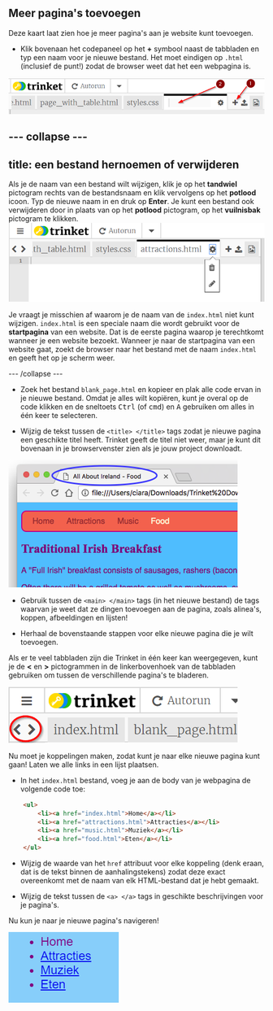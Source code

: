 ## Meer pagina's toevoegen

Deze kaart laat zien hoe je meer pagina's aan je website kunt toevoegen.

- Klik bovenaan het codepaneel op het **+** symbool naast de tabbladen en typ een naam voor je nieuwe bestand. Het moet eindigen op `.html` (inclusief de punt!) zodat de browser weet dat het een webpagina is.

![Adding a new file in Trinket](images/tktNewFileArrows.png)

--- collapse ---
---
title: een bestand hernoemen of verwijderen
---

Als je de naam van een bestand wilt wijzigen, klik je op het **tandwiel** pictogram rechts van de bestandsnaam en klik vervolgens op het **potlood** icoon. Typ de nieuwe naam in en druk op **Enter**. Je kunt een bestand ook verwijderen door in plaats van op het **potlood** pictogram, op het **vuilnisbak** pictogram te klikken. ![](images/EditFilename.png)

Je vraagt je misschien af ​​waarom je de naam van de `index.html` niet kunt wijzigen. `index.html` is een speciale naam die wordt gebruikt voor de **startpagina** van een website. Dat is de eerste pagina waarop je terechtkomt wanneer je een website bezoekt. Wanneer je naar de startpagina van een website gaat, zoekt de browser naar het bestand met de naam `index.html` en geeft het op je scherm weer.

--- /collapse ---

- Zoek het bestand `blank_page.html` en kopieer en plak alle code ervan in je nieuwe bestand. Omdat je alles wilt kopiëren, kunt je overal op de code klikken en de sneltoets <kbd>Ctrl</kbd> (of <kbd>cmd</kbd>) en <kbd>A</kbd> gebruiken om alles in één keer te selecteren.

- Wijzig de tekst tussen de `<title> </title>` tags zodat je nieuwe pagina een geschikte titel heeft. Trinket geeft de titel niet weer, maar je kunt dit bovenaan in je browservenster zien als je jouw project downloadt.

![The page title showing in the browser tab](images/egLocalFileWindowTitle.png)

- Gebruik tussen de `<main> </main>` tags (in het nieuwe bestand) de tags waarvan je weet dat ze dingen toevoegen aan de pagina, zoals alinea's, koppen, afbeeldingen en lijsten!

- Herhaal de bovenstaande stappen voor elke nieuwe pagina die je wilt toevoegen.

Als er te veel tabbladen zijn die Trinket in één keer kan weergegeven, kunt je de **<** en **>** pictogrammen in de linkerbovenhoek van de tabbladen gebruiken om tussen de verschillende pagina's te bladeren.

![The buttons for scrolling the tabs](images/tktScrollTabIcons.png)

Nu moet je koppelingen maken, zodat kunt je naar elke nieuwe pagina kunt gaan! Laten we alle links in een lijst plaatsen.

- In het `index.html` bestand, voeg je aan de body van je webpagina de volgende code toe:

```html
    <ul>
        <li><a href="index.html">Home</a></li>
        <li><a href="attractions.html">Attracties</a></li>
        <li><a href="music.html">Muziek</a></li>
        <li><a href="food.html">Eten</a></li>
    </ul>
```

- Wijzig de waarde van het `href` attribuut voor elke koppeling (denk eraan, dat is de tekst binnen de aanhalingstekens) zodat deze exact overeenkomt met de naam van elk HTML-bestand dat je hebt gemaakt.

- Wijzig de tekst tussen de `<a> </a>` tags in geschikte beschrijvingen voor je pagina's.

Nu kun je naar je nieuwe pagina's navigeren!

![Example list of links on a web page](images/egListOfPageLinks.png)